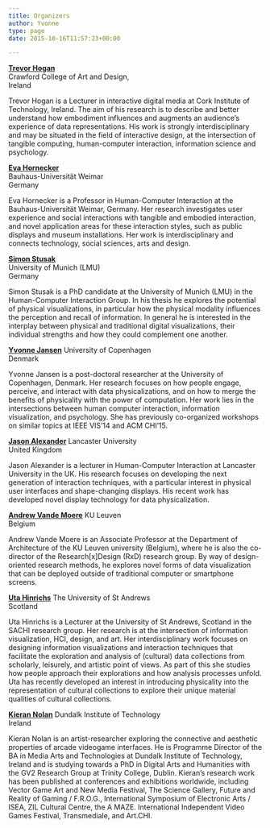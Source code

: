 ```yaml
---
title: Organizers
author: Yvonne
type: page
date: 2015-10-16T11:57:23+00:00

---
```

**[Trevor Hogan][1]**  
Crawford College of Art and Design,  
Ireland

Trevor Hogan is a Lecturer in interactive digital media at Cork Institute of Technology, Ireland. The aim of his research is to describe and better understand how embodiment influences and augments an audience’s experience of data representations. His work is strongly interdisciplinary and may be situated in the field of interactive design, at the intersection of tangible computing, human-computer interaction, information science and psychology.

**[Eva Hornecker][2]**  
Bauhaus-Universität Weimar  
Germany

Eva Hornecker is a Professor in Human-Computer Interaction at the Bauhaus-Universität Weimar, Germany. Her research investigates user experience and social interactions with tangible and embodied interaction, and novel application areas for these interaction styles, such as public displays and museum installations. Her work is interdisciplinary and connects technology, social sciences, arts and design.

**[Simon Stusak][3]**  
University of Munich (LMU)  
Germany

Simon Stusak is a PhD candidate at the University of Munich (LMU) in the Human-Computer Interaction Group. In his thesis he explores the potential of physical visualizations, in particular how the physical modality influences the perception and recall of information. In general he is interested in the interplay between physical and traditional digital visualizations, their individual strengths and how they could complement one another.

**[Yvonne Jansen][4]** 
University of Copenhagen  
Denmark

Yvonne Jansen is a post-doctoral researcher at the University of Copenhagen, Denmark. Her research focuses on how people engage, perceive, and interact with data physicalizations, and on how to merge the benefits of physicality with the power of computation. Her work lies in the intersections between human computer interaction, information visualization, and psychology. She has previously co-organized workshops on similar topics at IEEE VIS’14 and ACM CHI’15.

**[Jason Alexander][5]** 
Lancaster University  
United Kingdom

Jason Alexander is a lecturer in Human-Computer Interaction at Lancaster University in the UK. His research focuses on developing the next generation of interaction techniques, with a particular interest in physical user interfaces and shape-changing displays. His recent work has developed novel display technology for data physicalization.

**[Andrew Vande Moere][6]** 
KU Leuven  
Belgium

Andrew Vande Moere is an Associate Professor at the Department of Architecture of the KU Leuven university (Belgium), where he is also the co-director of the Research[x]Design (RxD) research group. By way of design-oriented research methods, he explores novel forms of data visualization that can be deployed outside of traditional computer or smartphone screens.

**[Uta Hinrichs][7]** 
The University of St Andrews  
Scotland

Uta Hinrichs is a Lecturer at the University of St Andrews, Scotland in the SACHI research group. Her research is at the intersection of information visualization, HCI, design, and art. Her interdisciplinary work focuses on designing information visualizations and interaction techniques that facilitate the exploration and analysis of (cultural) data collections from scholarly, leisurely, and artistic point of views. As part of this she studies how people approach their explorations and how analysis processes unfold. Uta has recently developed an interest in introducing physicality into the representation of cultural collections to explore their unique material qualities of cultural collections.

**[Kieran Nolan][8]** 
Dundalk Institute of Technology  
Ireland

Kieran Nolan is an artist-researcher exploring the connective and aesthetic properties of arcade videogame interfaces. He is Programme Director of the BA in Media Arts and Technologies at Dundalk Institute of Technology, Ireland and is studying towards a PhD in Digital Arts and Humanities with the GV2 Research Group at Trinity College, Dublin. Kieran’s research work has been published at conferences and exhibitions worldwide, including Vector Game Art and New Media Festival, The Science Gallery, Future and Reality of Gaming / F.R.O.G., International Symposium of Electronic Arts / ISEA, ZIL Cultural Centre, the A MAZE. International Independent Video Games Festival, Transmediale, and Art.CHI.

 [1]: http://tactiledata.net
 [2]: http://ehornecker.de
 [3]: http://www.medien.ifi.lmu.de/team/simon.stusak/
 [4]: http://yvonnejansen.me/
 [5]: http://www.lancaster.ac.uk/staff/alexandj/
 [6]: http://infoscape.org/
 [7]: http://www.utahinrichs.de/
 [8]: http://kierannolan.com/